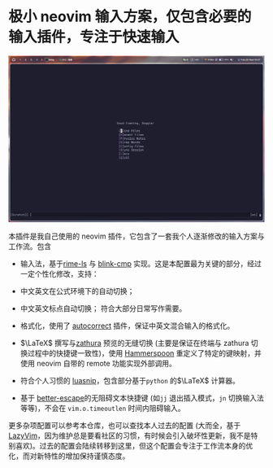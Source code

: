 # 极小 neovim 输入方案，仅包含必要的输入插件，专注于快速输入

![dashboard](./readme_fig/dashboard.png)

本插件是我自己使用的 neovim 插件，它包含了一套我个人逐渐修改的输入方案与工作流。包含

* 输入法，基于[rime-ls](https://github.com/wlh320/rime-ls) 与 [blink-cmp](https://github.com/Saghen/blink.cmp) 实现。这是本配置最为关键的部分，经过一定个性化修改，支持：
 * 中文英文在公式环境下的自动切换；
 * 中文英文标点自动切换；
符合大部分日常写作需要。

* 格式化，使用了 [autocorrect](https://github.com/huacnlee/autocorrect) 插件，保证中英文混合输入的格式化。

* $\LaTeX$ 撰写与[zathura](https://github.com/pwmt/zathura) 预览的无缝切换 (主要是保证在终端与 zathura 切换过程中的快捷键一致性)，使用 [Hammerspoon](https://github.com/Hammerspoon/hammerspoon) 重定义了特定的键映射，并使用 neovim 自带的 remote 功能实现外部调用。

* 符合个人习惯的 [luasnip](https://github.com/L3MON4D3/LuaSnip)，包含部分基于`python` 的$\LaTeX$ 计算器。

* 基于 [better-escape](https://github.com/max397574/better-escape.nvim)的无阻碍文本快捷键 (如`jj` 退出插入模式，`jn` 切换输入法等等)，不会在 `vim.o.timeoutlen` 时间内阻碍输入。

更多杂项配置可以参考本仓库，也可以查找本人过去的配置 (大而全，基于[LazyVim](https://github.com/LazyVim/LazyVim)，因为维护总是要看社区的习惯，有时候会引入破坏性更新，我不是特别喜欢)。过去的配置会陆续转移到这里，但这个配置会专注于工作流本身的优化，而对新特性的增加保持谨慎态度。
